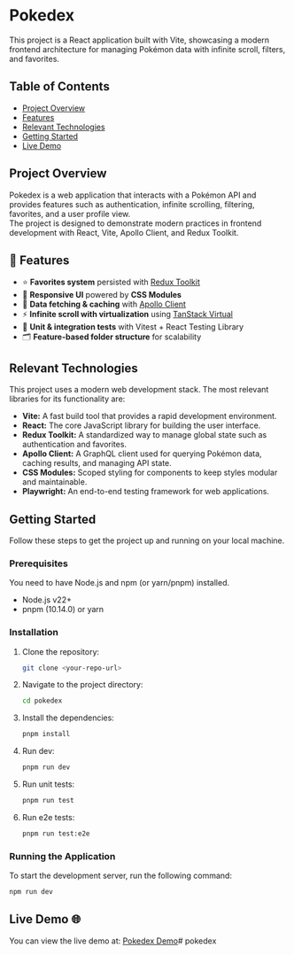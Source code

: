 # Pokedex

This project is a React application built with Vite, showcasing a modern frontend architecture for managing Pokémon data with infinite scroll, filters, and favorites.

## Table of Contents

- [Project Overview](#project-overview)
- [Features](#-features)
- [Relevant Technologies](#relevant-technologies)
- [Getting Started](#getting-started)
- [Live Demo](#live-demo)

## Project Overview

Pokedex is a web application that interacts with a Pokémon API and provides features such as authentication, infinite scrolling, filtering, favorites, and a user profile view.  
The project is designed to demonstrate modern practices in frontend development with React, Vite, Apollo Client, and Redux Toolkit.

## 🚀 Features

- ⭐ **Favorites system** persisted with [Redux Toolkit](https://redux-toolkit.js.org/)  
- 🎨 **Responsive UI** powered by **CSS Modules**  
- 📂 **Data fetching & caching** with [Apollo Client](https://www.apollographql.com/docs/react/)  
- ⚡ **Infinite scroll with virtualization** using [TanStack Virtual](https://tanstack.com/virtual/latest)  
- 🧪 **Unit & integration tests** with Vitest + React Testing Library  
- 🗂️ **Feature-based folder structure** for scalability  

## Relevant Technologies

This project uses a modern web development stack. The most relevant libraries for its functionality are:

- **Vite:** A fast build tool that provides a rapid development environment.  
- **React:** The core JavaScript library for building the user interface.  
- **Redux Toolkit:** A standardized way to manage global state such as authentication and favorites.  
- **Apollo Client:** A GraphQL client used for querying Pokémon data, caching results, and managing API state.   
- **CSS Modules:** Scoped styling for components to keep styles modular and maintainable.    
- **Playwright:** An end-to-end testing framework for web applications.  

## Getting Started

Follow these steps to get the project up and running on your local machine.

### Prerequisites

You need to have Node.js and npm (or yarn/pnpm) installed.

- Node.js v22+  
- pnpm (10.14.0) or yarn  

### Installation

1. Clone the repository:
   ```bash
   git clone <your-repo-url>
   ```
2. Navigate to the project directory:
   ```bash
   cd pokedex
   ```
3. Install the dependencies:
   ```bash
   pnpm install
   ```
4. Run dev:
   ```bash
   pnpm run dev
   ```
5. Run unit tests:
   ```bash
   pnpm run test
   ```
6. Run e2e tests:
   ```bash
   pnpm run test:e2e
   ```

### Running the Application

To start the development server, run the following command:

```bash
npm run dev
```

## Live Demo 🌐

You can view the live demo at: [Pokedex Demo](https://pokedex.vercel.app)# pokedex
